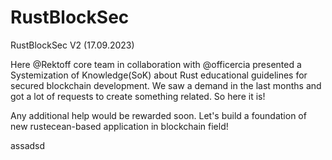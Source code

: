 # RustBlockSec
RustBlockSec V2 (17.09.2023)

Here @Rektoff core team in collaboration with @officercia presented a Systemization of Knowledge(SoK) about Rust educational guidelines for secured blockchain development. We saw a demand in the last months and got a lot of requests to create something related. So here it is! 

Any additional help would be rewarded soon. Let's build a foundation of new rustecean-based application in blockchain field!

assadsd
